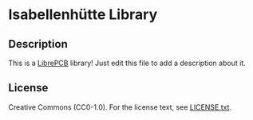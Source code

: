 # Isabellenhütte Library

## Description

This is a [LibrePCB](http://librepcb.org) library!
Just edit this file to add a description about it.

## License

Creative Commons (CC0-1.0). For the license text, see [LICENSE.txt](LICENSE.txt).
